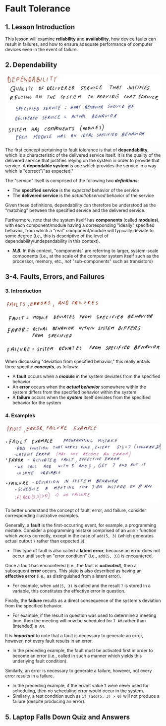# Fault Tolerance

## 1. Lesson Introduction

This lesson will examine **reliability** and **availability**, how device faults can result in failures, and how to ensure adequate performance of computer devices even in the event of failure.

## 2. Dependability

<center>
<img src="./assets/17-001.png" width="650">
</center>

The first concept pertaining to fault tolerance is that of **dependability**, which is a characteristic of the delivered service itself. It is the quality of the delivered service that justifies relying on the system in order to provide that service. A **dependable system** is one which provides the service in a way which is "correct"/"as expected."

The "service" itself is comprised of the following two ***definitions***:
  * The **specified service** is the *expected* behavior of the service
  * The **delivered service** is the *actual*/*observed* behavior of the service

Given these definitions, dependability can therefore be understood as the "matching" between the specified service and the delivered service.

Furthermore, note that the system itself has **components** (called **modules**), with each component/module having a corresponding "ideally" specified behavior, from which a "real" component/module will typically deviate to some degree (i.e., this is descriptive of the level of dependability/undependability in this context).
  * ***N.B.*** In this context, "components" are referring to larger, system-scale components (i.e., at the scale of the computer system itself such as the processor, memory, etc., *not* "sub-components" such as transistors)

## 3-4. Faults, Errors, and Failures

### 3. Introduction

<center>
<img src="./assets/17-002.png" width="650">
</center>

When discussing "deviation from specified behavior," this really entails three specific ***concepts***, as follows:
  * A **fault** occurs when a ***module*** in the system deviates from the specified behavior
  * An **error** occurs when the ***actual behavior*** somewhere within the system differs from the specified behavior within the system
  * A **failure** occurs when the ***system*** itself deviates from the specified behavior for the system

### 4. Examples

<center>
<img src="./assets/17-003.png" width="650">
</center>

To better understand the concept of fault, error, and failure, consider corresponding illustrative examples.

Generally, a **fault** is the first-occurring event, for example, a programming mistake. Consider a programming mistake comprised of an `add()` function which works correctly, except in the case of `add(5, 3)` (which generates actual output `7` rather than expected `8`).
  * This type of fault is also called a **latent error**, because an error does not occur until such an "error condition" (i.e., `add(5, 3)`) is encountered.

Once a fault has encountered (i.e., the fault is ***activated***), then a subsequent **error** occurs. This state is also described as having an **effective error** (i.e., as distinguished from a latent error).
  * For example, when `add(5, 3)` is called and the result `7` is stored in a variable, this constitutes the effective error in question.

Finally, the **failure** results as a direct consequence of the system's deviation from the specified behavior.
  * For example, if the result in question was used to determine a meeting time, then the meeting will now be scheduled for `7 AM` rather than (intended) `8 AM`.

It is ***important*** to note that a fault is necessary to generate an error, however, not every fault results in an error.
  * In the preceding example, the fault must be activated first in order to become an error (i.e., called in such a manner which yields this underlying fault condition).

Similarly, an error is necessary to generate a failure, however, not every error results in a failure.
  * In the preceding example, if the errant value `7` were never used for scheduling, then no scheduling error would occur in the system.
  * Similarly, a test condition such as `if (add(5, 3) > 0)` will not produce a failure (despite producing an error).

## 5. Laptop Falls Down Quiz and Answers
